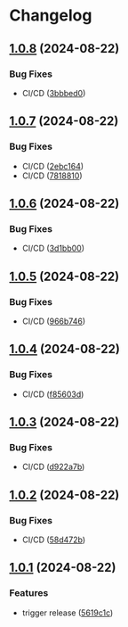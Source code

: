 # Changelog

## [1.0.8](https://github.com/AMar4enko/create-effect-app/compare/create-effect-app-v1.0.7...create-effect-app-v1.0.8) (2024-08-22)


### Bug Fixes

* CI/CD ([3bbbed0](https://github.com/AMar4enko/create-effect-app/commit/3bbbed0423805666f06d022ae76d92d3b56b3e0c))

## [1.0.7](https://github.com/AMar4enko/create-effect-app/compare/create-effect-app-v1.0.6...create-effect-app-v1.0.7) (2024-08-22)


### Bug Fixes

* CI/CD ([2ebc164](https://github.com/AMar4enko/create-effect-app/commit/2ebc1641967485e83ffec428c936f7885c9535ba))
* CI/CD ([7818810](https://github.com/AMar4enko/create-effect-app/commit/7818810913a9bea68a25fd68e9151631fad4bdce))

## [1.0.6](https://github.com/AMar4enko/create-effect-app/compare/create-effect-app-v1.0.5...create-effect-app-v1.0.6) (2024-08-22)


### Bug Fixes

* CI/CD ([3d1bb00](https://github.com/AMar4enko/create-effect-app/commit/3d1bb000ba88a42193a74d400e92c9423c646d1d))

## [1.0.5](https://github.com/AMar4enko/create-effect-app/compare/create-effect-app-v1.0.4...create-effect-app-v1.0.5) (2024-08-22)


### Bug Fixes

* CI/CD ([966b746](https://github.com/AMar4enko/create-effect-app/commit/966b746fbb4e0bac12e87a3a1f8a19613ece4352))

## [1.0.4](https://github.com/AMar4enko/create-effect-app/compare/create-effect-app-v1.0.3...create-effect-app-v1.0.4) (2024-08-22)


### Bug Fixes

* CI/CD ([f85603d](https://github.com/AMar4enko/create-effect-app/commit/f85603d856ef40971e9978cae13ba71bd0ad1a90))

## [1.0.3](https://github.com/AMar4enko/create-effect-app/compare/create-effect-app-v1.0.2...create-effect-app-v1.0.3) (2024-08-22)


### Bug Fixes

* CI/CD ([d922a7b](https://github.com/AMar4enko/create-effect-app/commit/d922a7b0e5d39c2401b41fba11b2440f0bd17037))

## [1.0.2](https://github.com/AMar4enko/create-effect-app/compare/create-effect-app-v1.0.1...create-effect-app-v1.0.2) (2024-08-22)


### Bug Fixes

* CI/CD ([58d472b](https://github.com/AMar4enko/create-effect-app/commit/58d472b9f5f1995aeeac302b615a80e65af5a230))

## [1.0.1](https://github.com/AMar4enko/create-effect-app/compare/create-effect-app-v1.0.0...create-effect-app-v1.0.1) (2024-08-22)


### Features

* trigger release ([5619c1c](https://github.com/AMar4enko/create-effect-app/commit/5619c1c269b4727bee6c25f3b1b6ef3a086c0d2b))
